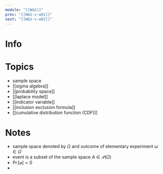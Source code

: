 ```yaml
---
module: "[[W&S]]"
prev: "[[W&S-v-w01]]"
next: "[[W&S-v-w02]]"
---
```


# Info

# Topics
- sample space
- [[sigma algebra]]
- [[probability space]]
- [[laplace model]]
- [[indicator variable]]
- [[inclusion exclusion formula]]
- [[cumulative distribution function (CDF)]]

# Notes
-  sample space denoted by $\Omega$ and outcome of elementary experiment $\omega \in \Omega$
- event is a subset of the sample space $A \in \mathcal{P}(\Omega)$
- $\Pr[\varnothing] = 0$
- 


